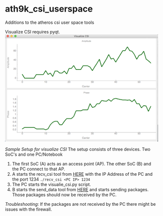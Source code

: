 # ath9k_csi_userspace
Additions to the atheros csi user space tools

Visualize CSI requires pyqt.
![Screenshot](screenshot.png)

*Sample Setup for visualize CSI*
The setup consists of three devices. Two SoC's and one PC/Notebook

1. The first SoC (A) acts as an access point (AP). The other SoC (B) and the PC connect to that AP.
2. A starts the recv_csi tool from [HERE](https://github.com/NovelSense/Atheros-CSI-Tool-UserSpace-APP/tree/master/recvCSI) with the IP Address of the PC and the port 1234 `./recv_csi <PC IP> 1234`
3. The PC starts the visualie_csi.py script.
4. B starts the send_data tool from [HERE](https://github.com/NovelSense/Atheros-CSI-Tool-UserSpace-APP/tree/master/sendData) and starts sending packages. Those packages should now be received by the PC.

*Troubleshooting*:
If the packages are not received by the PC there might be issues with the firewall.
    